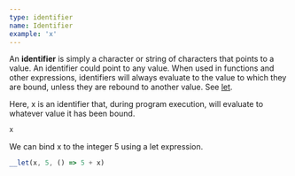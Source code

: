 ```yaml
---
type: identifier
name: Identifier
example: 'x'
---
```


An **identifier** is simply a character or string of characters that points to a
value. An identifier could point to any value. When used in functions and other
expressions, identifiers will always evaluate to the value to which they are
bound, unless they are rebound to another value. See [let](nodes/let).

Here, x is an identifier that, during program execution, will evaluate to
whatever value it has been bound.

```javascript
x
```

We can bind x to the integer 5 using a let expression.

```javascript
__let(x, 5, () => 5 + x)
```